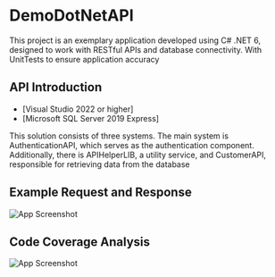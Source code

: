 # DemoDotNetAPI
This project is an exemplary application developed using C# .NET 6, designed to work with RESTful APIs and database connectivity.
With UnitTests to ensure application accuracy 

## API Introduction
 - [Visual Studio 2022 or higher]
 - [Microsoft SQL Server 2019 Express]

This solution consists of three systems. The main system is AuthenticationAPI, which serves as the authentication component. 
Additionally, there is APIHelperLIB, a utility service, and CustomerAPI, responsible for retrieving data from the database

## Example Request and Response
![App Screenshot](https://i.imgur.com/uMPfkdQ.png)

## Code Coverage Analysis
![App Screenshot](https://i.imgur.com/tsParxL.png)
